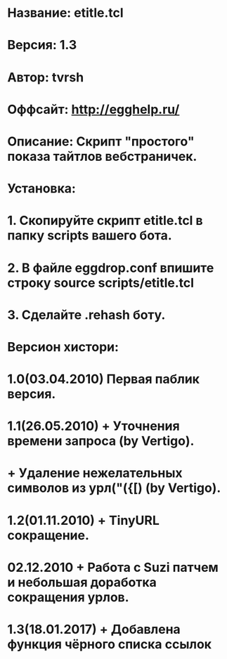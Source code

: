 ###
#
#  Название: etitle.tcl
#  Версия: 1.3
#  Автор: tvrsh 
#  Оффсайт: http://egghelp.ru/
#
###
#
# Описание: Скрипт "простого" показа тайтлов вебстраничек.
#
###
#
# Установка: 
#         1. Скопируйте скрипт etitle.tcl в папку scripts вашего бота.
#         2. В файле eggdrop.conf впишите строку source scripts/etitle.tcl 
#         3. Сделайте .rehash боту.
#
###
#
# Версион хистори:
#
#              1.0(03.04.2010) Первая паблик версия.
#              1.1(26.05.2010) + Уточнения времени запроса (by Vertigo).
#                              + Удаление нежелательных символов из урл("({[) (by Vertigo).
#              1.2(01.11.2010) + TinyURL сокращение.
#                  02.12.2010  + Работа с Suzi патчем и небольшая доработка сокращения урлов.
#              1.3(18.01.2017) + Добавлена функция чёрного списка ссылок
###
